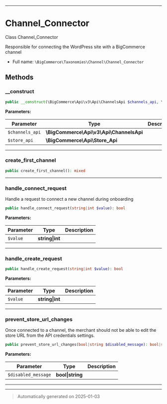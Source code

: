 ***

# Channel_Connector

Class Channel_Connector

Responsible for connecting the WordPress site with
a BigCommerce channel

* Full name: `\BigCommerce\Taxonomies\Channel\Channel_Connector`




## Methods


### __construct



```php
public __construct(\BigCommerce\Api\v3\Api\ChannelsApi $channels_api, \BigCommerce\Api\Store_Api $store_api): mixed
```








**Parameters:**

| Parameter | Type | Description |
|-----------|------|-------------|
| `$channels_api` | **\BigCommerce\Api\v3\Api\ChannelsApi** |  |
| `$store_api` | **\BigCommerce\Api\Store_Api** |  |





***

### create_first_channel



```php
public create_first_channel(): mixed
```












***

### handle_connect_request

Handle a request to connect a new channel during onboarding

```php
public handle_connect_request(string|int $value): bool
```








**Parameters:**

| Parameter | Type | Description |
|-----------|------|-------------|
| `$value` | **string&#124;int** |  |





***

### handle_create_request



```php
public handle_create_request(string|int $value): bool
```








**Parameters:**

| Parameter | Type | Description |
|-----------|------|-------------|
| `$value` | **string&#124;int** |  |





***

### prevent_store_url_changes

Once connected to a channel, the merchant should not be able to edit the store
URL from the API credentials settings.

```php
public prevent_store_url_changes(bool|string $disabled_message): bool|string
```








**Parameters:**

| Parameter | Type | Description |
|-----------|------|-------------|
| `$disabled_message` | **bool&#124;string** |  |





***


***
> Automatically generated on 2025-01-03
